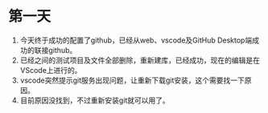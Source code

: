 # 第一天

1. 今天终于成功的配置了github，已经从web、vscode及GitHub Desktop端成功的联接github。
2. 已经之间的测试项目及文件全部删除，重新建库，已经成功，现在的编辑是在VScode上进行的。
3. vscode突然提示git服务出现问题，让重新下载git安装，这个需要找一下原因。
4. 目前原因没找到，不过重新安装git就可以用了。
